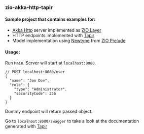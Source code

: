 ### zio-akka-http-tapir

#### Sample project that contains examples for:
* [Akka Http](https://doc.akka.io/docs/akka-http/current/introduction.html) server implemented as [ZIO Layer](https://zio.dev/docs/datatypes/contextual/zlayer)
* HTTP endpoints implemented with [Tapir](https://tapir.softwaremill.com/en/v0.18.3/) 
* Model implementation using [Newtype](https://zio.github.io/zio-prelude/docs/newtypes/) from [ZIO Prelude](https://zio.github.io/zio-prelude/)

#### Usage:
Run `Main`. Server will start at `localhost:8080`.

```json5
// POST localhost:8080/user
{
  "name": "Jon Doe",
  "role": {
    "type": "Administrator",
    "securityCode": 256
  }
}
```
Dummy endpoint will return passed object.

Go to `localhost:8080/swagger` to take a look at the documentation generated with [Tapir](https://tapir.softwaremill.com/en/v0.18.3/)
